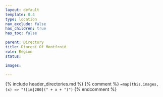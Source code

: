 ```yaml
---
layout: default
template: 0.4
type: location
nav_exclude: false
has_children: true
has_toc: false

parent: Directory
title: Diocesi Of Montfroid
role: Region
status: 

images: 

---
```


{% include header_directories.md %}
{% comment %}
`=map(this.images, (x) => "![im|200](" + x + ")")`
{% endcomment %}
